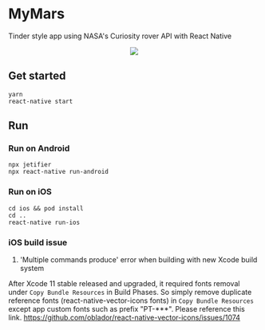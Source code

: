 # MyMars

Tinder style app using NASA's Curiosity rover API with React Native

<p align="center">
    <img src="new-record.gif"/>
</p>

## Get started

```
yarn
react-native start
```

## Run

### Run on Android

```
npx jetifier
npx react-native run-android
```

### Run on iOS

```
cd ios && pod install
cd ..
react-native run-ios
```

### iOS build issue

1. 'Multiple commands produce' error when building with new Xcode build system

After Xcode 11 stable released and upgraded, it required fonts removal under `Copy Bundle Resources` in Build Phases.
So simply remove duplicate reference fonts (react-native-vector-icons fonts) in `Copy Bundle Resources` except app custom fonts such as prefix "PT-***".
Please reference this link. https://github.com/oblador/react-native-vector-icons/issues/1074
